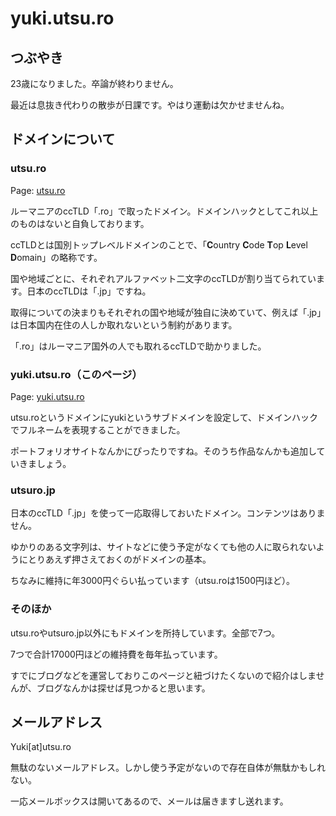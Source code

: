 # yuki.utsu.ro

## つぶやき

23歳になりました。卒論が終わりません。

最近は息抜き代わりの散歩が日課です。やはり運動は欠かせませんね。

## ドメインについて

### utsu.ro

Page: <a href="https://utsu.ro">utsu.ro</a>

ルーマニアのccTLD「.ro」で取ったドメイン。ドメインハックとしてこれ以上のものはないと自負しております。

ccTLDとは国別トップレベルドメインのことで、「**C**ountry **C**ode **T**op **L**evel **D**omain」の略称です。

国や地域ごとに、それぞれアルファベット二文字のccTLDが割り当てられています。日本のccTLDは「.jp」ですね。

取得についての決まりもそれぞれの国や地域が独自に決めていて、例えば「.jp」は日本国内在住の人しか取れないという制約があります。

「.ro」はルーマニア国外の人でも取れるccTLDで助かりました。

### yuki.utsu.ro（このページ）

Page: <a href="https://yuki.utsu.ro">yuki.utsu.ro</a>

utsu.roというドメインにyukiというサブドメインを設定して、ドメインハックでフルネームを表現することができました。

ポートフォリオサイトなんかにぴったりですね。そのうち作品なんかも追加していきましょう。

### utsuro.jp

日本のccTLD「.jp」を使って一応取得しておいたドメイン。コンテンツはありません。

ゆかりのある文字列は、サイトなどに使う予定がなくても他の人に取られないようにとりあえず押さえておくのがドメインの基本。

ちなみに維持に年3000円ぐらい払っています（utsu.roは1500円ほど）。

### そのほか

utsu.roやutsuro.jp以外にもドメインを所持しています。全部で7つ。

7つで合計17000円ほどの維持費を毎年払っています。

すでにブログなどを運営しておりこのページと紐づけたくないので紹介はしませんが、ブログなんかは探せば見つかると思います。

## メールアドレス

Yuki[at]utsu.ro

無駄のないメールアドレス。しかし使う予定がないので存在自体が無駄かもしれない。

一応メールボックスは開いてあるので、メールは届きますし送れます。
